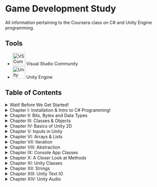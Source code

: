 # Game Development Study
All information pertaining to the Coursera class on C# and Unity Engine programming.

## Tools
- <img src="images/vscommunitylogo.jpg" alt="VS Community Logo" width=40/> Visual Studio Community
- <img src="images/unitylogo.png" alt="Unity Logo" width=40/> Unity Engine


## Table of Contents
<details>
<summary> Wait! Before We Get Started! </summary>

* [Overview](Course1/Day-0/index.md)
* [Git](Course1/Day-0/Git/notes.md)
* [Markdown](Course1/Day-0/Markdown/notes.md)
* [Powershell](Course1/Day-0/Powershell/notes.md)

</details>

<details>
<summary> Chapter I: Installation & Intro to C# Programming!</summary>

* [Overview](Course1/Day-1-Week-1/index.md)
* [Installation Process](Course1/Day-1-Week-1/Installation/notes.md)
* ["Hello, World!" in C#](Course1/Day-1-Week-1/Exercise1/notes.md)
* [Layout of the Unity Console](Course1/Day-1-Week-1/UnityConsole/notes.md)
* [First Unity Script & Code](Course1/Day-1-Week-1/FirstUnity/notes.md)

</details>

<details>
<summary> Chapter II: Bits, Bytes and Data Types </summary>

* [Overview](Course1/AnIntroduction/index.md)
* [Bits and Bytes](Course1/AnIntroduction/Binary/notes.md)
* [Data Types, Variables, & Constants](Course1/AnIntroduction/DaTyVarCon/notes.md)
* [Integer Data Types](Course1/AnIntroduction/IntDataTypes/notes.md)
* [Floating Point Data Types](Course1/AnIntroduction/FloatPoint/notes.md)
* [Reading Documentation](Course1/AnIntroduction/ReadingDocs/notes.md)

</details>

<details>
<summary> Chapter III: Classes & Objects </summary>

* [Overview](Course1/ClassesObjects/index.md)
* [Introduction to Classes & Object](Course1/ClassesObjects/IntroClassObj/notes.md)
* [Constructor & Instantiation](Course1/ClassesObjects/Constructor/notes.md)
* [Properties](Course1/ClassesObjects/Properties/notes.md)
* [Methods](Course1/ClassesObjects/Methods/notes.md)
* [Classes & Objects in Unity](Course1/ClassesObjects/UnityClassObj/notes.md)

</details>

<details>
<summary> Chapter IV: Basics of Unity 2D </summary>

* [Overview](Course1/Unity2D/index.md)
* [The Unity Editor](Course1/Unity2D/UnityEditor/notes.md)
* [Sprites, Game Objects, & Components](Course1/Unity2D/SpritesGamObjComp/notes.md)
* [Debugging a Unity Script](Course1/Unity2D/DebugScript/notes.md)
* [Let's Get Physical: 2D Physics](Course1/Unity2D/PhysicsOf2D/notes.md)
* [Colliders & Physics Materials](Course1/Unity2D/CollidersPhys/notes.md)
* [Prefabs](Course1/Unity2D/Prefabs/notes.md)
* [Practice](Course1/Unity2D/Exercises/notes.md)

</details>

<details>
<summary> Chapter V: Inputs in Unity </summary>

* [Overview](Course1/UnityInputs/index.md)
* [Intro to Inputs: Mouse Location Processing](Course1/UnityInputs/MouseLocationProc/notes.md)
* [Clash of the Clamps](Course1/UnityInputs/Clampdown/notes.md)
* [Pushing Buttons... with a Mouse!](Course1/UnityInputs/MouseButtonProc/notes.md)
* [The Input Manager](Course1/UnityInputs/InputManager/notes.md)
* [Pushing More Buttons...](Course1/UnityInputs/MouseButtonRevisit/notes.md)
* [Stop the Madness](Course1/UnityInputs/StopTheMadness/notes.md)
* [The Keys to Input: Keyboard Processing](Course1/UnityInputs/KeyboardProc/notes.md)
* [Controlling the Hero: Gamepad Processing](Course1/UnityInputs/GamepadProc/notes.md)
* [Practice](Course1/UnityInputs/Exercises/notes.md)

</details>

<details>
<summary> Chapter VI: Arrays & Lists </summary>

* [Overview](Course2/ArraysNLists/index.md)
* [Arrays in Theory](Course2/ArraysNLists/ArraysinTheory/notes.md)
* [Arrays in Practice](Course2/ArraysNLists/ArraysinPractice/notes.md)
* [Lists](Course2/ArraysNLists/Lists/notes.md)
* [Ted the Collector](Course2/ArraysNLists/TedtheCollector/notes.md)
* [Practice](Course2/ArraysNLists/Exercises/notes.md)

</details>

<details>
<summary> Chapter VII: Iteration </summary>

* [Overview](Course2/Iteration/index.md)
* [Adding a DLL](Course2/Iteration/AddingDLL/notes.md)
* [To For Loops, or Not To For Loops](Course2/Iteration/ForLoops/notes.md)
* [Foreach? Ha! More like Halo Reach!](Course2/Iteration/ForeachLoops/notes.md)
* [Blowing Up Teddies, Take 1](Course2/Iteration/ExplodingTeddies-1/notes.md)
* [Blowing Up Teddies, Take 2](Course2/Iteration/ExplodingTeddies-2/notes.md)
* [It's Good Ole Ted the Collector Again!](Course2/Iteration/TedtheCollector-2/notes.md)
* [Loops? You While-ing!](Course2/Iteration/WhileLoops/notes.md)
* [Collision-Free Spawning](Course2/Iteration/CollisionFreeSpawning/notes.md)
* [Practice](Course2/Iteration/Exercises/notes.md)
* [Project: Let it Rock](Course2/Iteration/LetItRock/notes.md)

</details>


<details>
<summary> Chapter VIII: Abstraction </summary>

* [Overview](Course2/Abstraction/index.md)
* [Rock and Roll](Course2/Abstraction/RockNRoll/notes.md)
* [The Chair of Our Dreams](Course2/Abstraction/WhatsAChair/notes.md)
* [Abstraction in Code](Course2/Abstraction/AbstractionInCode/notes.md)
* [Practice](Course2/Abstraction/Exercises/notes.md)

</details>

<details>
<summary> Chapter IX: Console App Classes </summary>

* [Overview](Course2/ConsoleApp/index.md)
* [Designing the Class](Course2/ConsoleApp/DesigningTheClass/notes.md)
* [Fields and Properties](Course2/ConsoleApp/FieldsNProperties/notes.md)
* [One Constructor](Course2/ConsoleApp/OneConstructor/notes.md)
* [Another Constructor](Course2/ConsoleApp/AnotherConstructor/notes.md)
* [Method](Course2/ConsoleApp/Method/notes.md)
* [Practice](Course2/ConsoleApp/Exercises/notes.md)

</details>

<details>
<summary> Chapter X: A Closer Look at Methods </summary>

* [Overview](Course2/CloserLookMethods/index.md)
* [Method Headers](Course2/CloserLookMethods/MethodHeaders/notes.md)
* [Parameters & How They Work](Course2/CloserLookMethods/Parameters/notes.md)
* [Passing Objects as Parameters](Course2/CloserLookMethods/ObjAsParameters/notes.md)
* [Practice](Course2/CloserLookMethods/Exercises/notes.md)

</details>


<details>
<summary> Chapter XI: Unity Classes </summary>

* [Overview](Course2/UnityClasses/index.md)
* [Designing the Class](Course2/UnityClasses/DesignTheClass/notes.md)
* [Fields n' Properties](Course2/UnityClasses/FieldsNProperties/notes.md)
* [Methods](Course2/UnityClasses/Methods/notes.md)
* [Using in a Game](Course2/UnityClasses/UsingInAGame/notes.md)
* [Practice](Course2/UnityClasses/Exercises/notes.md)

</details>

<details>
<summary> Chapter XII: Strings </summary>

* [Overview](Course2/Strings/index.md)
* [The Char Data Type](Course2/Strings/CharDataType/notes.md)
* [String Basics](Course2/Strings/StringBasics/notes.md)
* [String Operations](Course2/Strings/StringOperations/notes.md)
* [Practice](Course2/Strings/Exercises/notes.md)

</details>

<details>
<summary> Chapter XIII: Unity Text IO </summary>

* [Overview](Course2/UnityTextIO/index.md)
* [Text Output](Course2/UnityTextIO/TestOutput/notes.md)
* [Text Input](Course2/UnityTextIO/TextInput/notes.md)
* [Practice](Course2/UnityTextIO/Exercises/notes.)

</details>

<details>
<summary> Chapter XIV: Unity Audio </summary>

* [Overview](Course2/UnityAudio/index.md)
* [Audio Basics](Course2/UnityAudio/AudioBasics/notes.md)
* [Adding an Audio Manager](Course2/UnityAudio/AddingAudioManager/notes.md)
* [Practice](Course2/UnityAudio/Exercises/notes.md)

</details>
